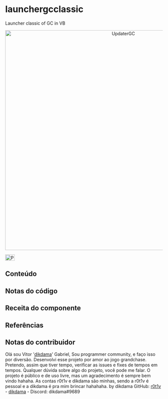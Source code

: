 # launchergcclassic
Launcher classic of GC in VB

<p align="center">
    <img alt="UpdaterGC" src="https://i.imgur.com/2pEa472.gif" width="740" height="700" />
</p>
<p>
<p align="left">
  	<img alt="PT-BR" src="https://i.imgur.com/3fl9Sfi.gif" width="30" height="20"/>
</p>

## Conteúdo

## Notas do código

## Receita do componente

## Referências

## Notas do contribuidor

Olá sou Vitor '[dikdama](https://github.com/dikdama)' Gabriel,
Sou programmer community, e faço isso por diversão.
Desenvolvi esse projeto por amor ao jogo grandchase. 
Pretendo, assim que tiver tempo, verificar as issues e fixes de tempos em tempos.
Qualquer dúvida sobre algo do projeto, você pode me falar.
O projeto é público e de uso livre, mas um agradecimento é sempre bem vindo hahaha.
As contas r0t1v e dikdama são minhas, sendo a r0t1v é pessoal e a dikdama é pra mim brincar hahahaha. 
by dikdama GitHub: [r0t1v](https://github.com/r0t1v) - [dikdama](https://github.com/dikdama) - Discord: dikdama#9689